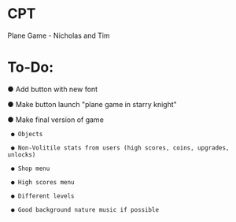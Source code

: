 # CPT
Plane Game - Nicholas and Tim

# To-Do:

● Add button with new font

● Make button launch "plane game in starry knight"

● Make final version of game

     ● Objects
     
     ● Non-Volitile stats from users (high scores, coins, upgrades, unlocks)
     
     ● Shop menu 
     
     ● High scores menu
     
     ● Different levels
     
     ● Good background nature music if possible
